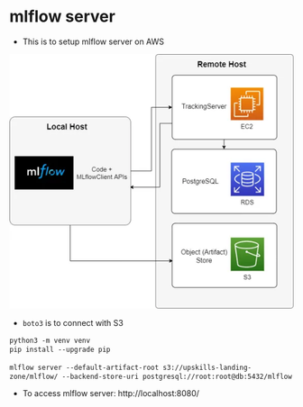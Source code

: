 # mlflow server

- This is to setup mlflow server on AWS

<p align="center"><img src='./assets/img/mlflow-architecture.webp' /></p>

- `boto3` is to connect with S3

```
python3 -m venv venv
pip install --upgrade pip

mlflow server --default-artifact-root s3://upskills-landing-zone/mlflow/ --backend-store-uri postgresql://root:root@db:5432/mlflow

```

- To access mlflow server: http://localhost:8080/
